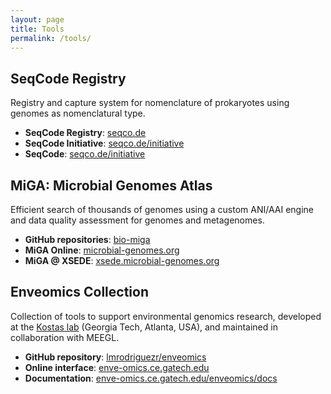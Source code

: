 ```yaml
---
layout: page
title: Tools
permalink: /tools/
---
```


## SeqCode Registry

Registry and capture system for nomenclature of prokaryotes using genomes as
nomenclatural type.

- **SeqCode Registry**: [seqco.de](https://seqco.de/)
- **SeqCode Initiative**: [seqco.de/initiative](https://seqco.de/initiative)
- **SeqCode**: [seqco.de/initiative](https://seqco.de/seqcode)

## MiGA: Microbial Genomes Atlas

Efficient search of thousands of genomes using a custom ANI/AAI engine and
data quality assessment for genomes and metagenomes.

- **GitHub repositories**: [bio-miga](https://code.microbial-genomes.org)
- **MiGA Online**: [microbial-genomes.org](https://microbial-genomes.org/)
- **MiGA @ XSEDE**: [xsede.microbial-genomes.org](https://xsede.microbial-genomes.org/)

## Enveomics Collection

Collection of tools to support environmental genomics research, developed at
the [Kostas lab](https://enve-omics.ce.gatech.edu) (Georgia Tech, Atlanta, USA),
and maintained in collaboration with MEEGL.

- **GitHub repository**: [lmrodriguezr/enveomics](https://github.com/lmrodriguezr/enveomics)
- **Online interface**: [enve-omics.ce.gatech.edu](http://enve-omics.ce.gatech.edu/)
- **Documentation**: [enve-omics.ce.gatech.edu/enveomics/docs](http://enve-omics.ce.gatech.edu/enveomics/docs)

